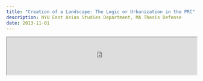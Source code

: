 ```yaml
---
title: "Creation of a Landscape: The Logic or Urbanization in the PRC"
description: NYU East Asian Studies Department, MA Thesis Defense
date: 2013-11-01
---
```


<iframe src="https://docs.google.com/file/d/0B8aGkJVsdqiJamVpUnJ1TDlFbFU/preview" width="100%" height="100px"></iframe>

